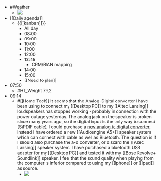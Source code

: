 - #Weather
    - ![](https://firebasestorage.googleapis.com/v0/b/firescript-577a2.appspot.com/o/imgs%2Fapp%2FDavidsroam%2FIwPj6t5i5T.png?alt=media&token=5ae5c90c-02af-40be-b8d9-ba63d640d64c)
- [[Daily agenda]]
    - {{[[kanban]]}}
        - All day
        - 08:00
        - 09:00
        - 10:00
        - 11:00
        - 12:00
        - 13:45
            - CRM/BIAN mapping
        - 14:00
        - 15:00
        - [[Need to plan]]
- 07:50
    - #HT_Weight 79,2
- 09:14
    - #[[Home Tech]] It seems that the Analog-Digital converter I have been using to connect my [[Desktop PC]] to my [[Altec Lansing]] loudspeakers has stopped working - probably in connection with the power outage yesterday. The analog jack on the speaker is broken since many years ago, so the digital input is the only way to connect (S/PDIF cable). I could purchase a [new analog to digital converter](https://www.amazon.se/LINDY-analog-stereo-digital-ljudomvandlare/dp/B002AL4XVO/ref=sr_1_3?dchild=1&keywords=analog+till+digital&qid=1615147697&sr=8-3), instead I have ordered a new [[Audioengine A5+]] speaker system which can connect with cable as well as Bluetooth. The question is if I should also purchase the a-d converter, or discard the [[Altec Lansing]] speaker system. I have purchased a bluetooth USB adapter for my [[Desktop PC]] and tested it with my [[Bose Revolve+ Soundlink]] speaker. I feel that the sound quality when playing from the computer is inferior compared to using my [[Iphone]] or [[Ipad]] as source.
        - ![](https://firebasestorage.googleapis.com/v0/b/firescript-577a2.appspot.com/o/imgs%2Fapp%2FDavidsroam%2FybbigZIE59.png?alt=media&token=eb48d567-199e-42a8-84c9-024ae238eb54)
